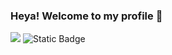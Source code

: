 ### Heya! Welcome to my profile 👋

![](https://img.shields.io/badge/GitHub-100000?style=for-the-badge&logo=github&logoColor=white)
![Static Badge](https://img.shields.io/badge/Profile-work_in_progress_%5E%5E-purple)


